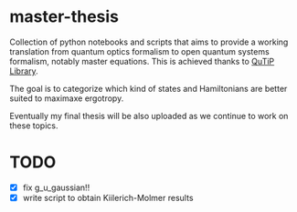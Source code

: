 # master-thesis

Collection of python notebooks and scripts that aims to provide a working translation from quantum optics formalism to open quantum systems formalism, notably master equations. This is achieved thanks to [QuTiP Library](https://github.com/qutip/qutip).

The goal is to categorize which kind of states and Hamiltonians are better suited to maximaxe ergotropy. 

Eventually my final thesis will be also uploaded as we continue to work on these topics.

# TODO
- [x] fix g_u_gaussian!!
- [x] write script to obtain Kiilerich-Molmer results
